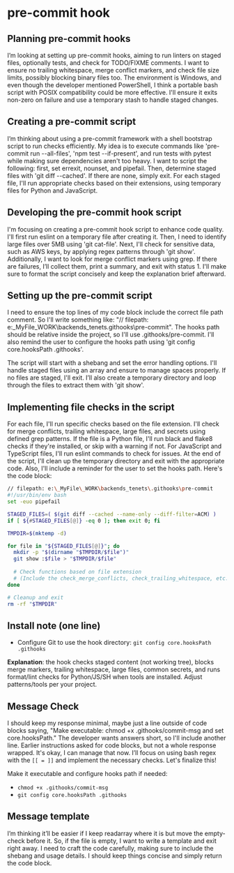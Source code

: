 # pre-commit hook

## Planning pre-commit hooks

I’m looking at setting up pre-commit hooks, aiming to run linters on staged files, optionally tests, and check for TODO/FIXME comments. I want to ensure no trailing whitespace, merge conflict markers, and check file size limits, possibly blocking binary files too. The environment is Windows, and even though the developer mentioned PowerShell, I think a portable bash script with POSIX compatibility could be more effective. I'll ensure it exits non-zero on failure and use a temporary stash to handle staged changes.

## Creating a pre-commit script

I’m thinking about using a pre-commit framework with a shell bootstrap script to run checks efficiently. My idea is to execute commands like 'pre-commit run --all-files', 'npm test --if-present', and run tests with pytest while making sure dependencies aren't too heavy. I want to script the following: first, set errexit, nounset, and pipefail. Then, determine staged files with 'git diff --cached'. If there are none, simply exit. For each staged file, I'll run appropriate checks based on their extensions, using temporary files for Python and JavaScript.

## Developing the pre-commit hook script

I'm focusing on creating a pre-commit hook script to enhance code quality. I'll first run eslint on a temporary file after creating it. Then, I need to identify large files over 5MB using 'git cat-file'. Next, I'll check for sensitive data, such as AWS keys, by applying regex patterns through 'git show'. Additionally, I want to look for merge conflict markers using grep. If there are failures, I’ll collect them, print a summary, and exit with status 1. I'll make sure to format the script concisely and keep the explanation brief afterward.

## Setting up the pre-commit script

I need to ensure the top lines of my code block include the correct file path comment. So I'll write something like: "// filepath: e:_MyFile_WORK\backends_tenets.githooks\pre-commit". The hooks path should be relative inside the project, so I'll use .githooks/pre-commit. I'll also remind the user to configure the hooks path using 'git config core.hooksPath .githooks'.

The script will start with a shebang and set the error handling options. I'll handle staged files using an array and ensure to manage spaces properly. If no files are staged, I'll exit. I’ll also create a temporary directory and loop through the files to extract them with 'git show'.

## Implementing file checks in the script

For each file, I'll run specific checks based on the file extension. I'll check for merge conflicts, trailing whitespace, large files, and secrets using defined grep patterns. If the file is a Python file, I'll run black and flake8 checks if they're installed, or skip with a warning if not. For JavaScript and TypeScript files, I'll run eslint commands to check for issues. At the end of the script, I'll clean up the temporary directory and exit with the appropriate code. Also, I'll include a reminder for the user to set the hooks path. Here's the code block:

```bash
// filepath: e:\_MyFile\_WORK\backends_tenets\.githooks\pre-commit
#!/usr/bin/env bash
set -euo pipefail

STAGED_FILES=( $(git diff --cached --name-only --diff-filter=ACM) )
if [ ${#STAGED_FILES[@]} -eq 0 ]; then exit 0; fi

TMPDIR=$(mktemp -d)

for file in "${STAGED_FILES[@]}"; do
  mkdir -p "$(dirname "$TMPDIR/$file")"
  git show :$file > "$TMPDIR/$file"
  
  # Check functions based on file extension
  # (Include the check_merge_conflicts, check_trailing_whitespace, etc. here)
done

# Cleanup and exit
rm -rf "$TMPDIR"
```

## Install note (one line)

+ Configure Git to use the hook directory: `git config core.hooksPath .githooks`

**Explanation**: the hook checks staged content (not working tree), blocks merge markers, trailing whitespace, large files, common secrets, and runs format/lint checks for Python/JS/SH when tools are installed. Adjust patterns/tools per your project.

## Message Check

I should keep my response minimal, maybe just a line outside of code blocks saying, "Make executable: chmod +x .githooks/commit-msg and set core.hooksPath." The developer wants answers short, so I'll include another line. Earlier instructions asked for code blocks, but not a whole response wrapped. It's okay, I can manage that now. I’ll focus on using bash regex with the `[[ = ]]` and implement the necessary checks. Let's finalize this!

Make it executable and configure hooks path if needed:

+ `chmod +x .githooks/commit-msg`
+ `git config core.hooksPath .githooks`

## Message template

I’m thinking it’ll be easier if I keep readarray where it is but move the empty-check before it. So, if the file is empty, I want to write a template and exit right away. I need to craft the code carefully, making sure to include the shebang and usage details. I should keep things concise and simply return the code block.


